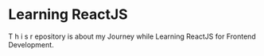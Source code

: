 # Learning ReactJS

T h i s r epository is about my Journey while Learning ReactJS for Frontend Development.


